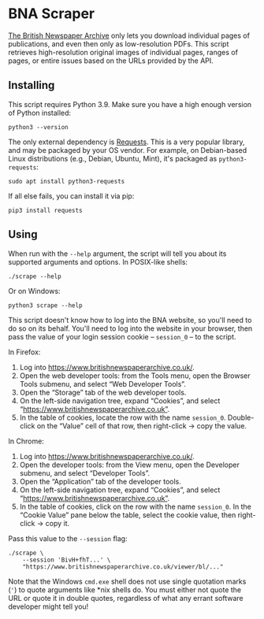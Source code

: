 # BNA Scraper

[The British Newspaper Archive][bna] only lets you download individual pages
of publications,
and even then only as low-resolution PDFs.
This script retrieves high-resolution original images
of individual pages,
ranges of pages,
or entire issues
based on the URLs provided by the API.

[bna]: https://www.britishnewspaperarchive.co.uk/

## Installing

This script requires Python 3.9.
Make sure you have a high enough version of Python installed:

    python3 --version

The only external dependency is [Requests].
This is a very popular library,
and may be packaged by your OS vendor.
For example, on Debian-based Linux distributions
(e.g., Debian, Ubuntu, Mint),
it's packaged as `python3-requests`:

    sudo apt install python3-requests

If all else fails, you can install it via pip:

    pip3 install requests

[requests]: https://pypi.org/project/requests/

## Using

When run with the `--help` argument,
the script will tell you about its supported arguments and options.
In POSIX-like shells:

    ./scrape --help

Or on Windows:

    python3 scrape --help

This script doesn't know how to log into the BNA website,
so you'll need to do so on its behalf.
You'll need to log into the website in your browser,
then pass the value of your login session cookie –
`session_0` –
to the script.

In Firefox:

1. Log into https://www.britishnewspaperarchive.co.uk/.
2. Open the web developer tools: from the Tools menu, open the Browser Tools submenu, and select “Web Developer Tools”.
3. Open the “Storage” tab of the web developer tools.
4. On the left-side navigation tree, expand “Cookies”, and select “https://www.britishnewspaperarchive.co.uk”.
5. In the table of cookies, locate the row with the name `session_0`. Double-click on the “Value” cell of that row, then right-click → copy the value.

In Chrome:

1. Log into https://www.britishnewspaperarchive.co.uk/.
2. Open the developer tools: from the View menu, open the Developer submenu, and select “Developer Tools”.
3. Open the “Application” tab of the developer tools.
4. On the left-side navigation tree, expand “Cookies”, and select “https://www.britishnewspaperarchive.co.uk”.
5. In the table of cookies, click on the row with the name `session_0`. In the “Cookie Value” pane below the table, select the cookie value, then right-click → copy it.

Pass this value to the `--session` flag:

    ./scrape \
        --session 'BivH+fhT...' \
        "https://www.britishnewspaperarchive.co.uk/viewer/bl/..."

Note that the Windows `cmd.exe` shell
does not use single quotation marks (`'`)
to quote arguments like \*nix shells do.
You must either not quote the URL
or quote it in double quotes,
regardless of what any errant software developer
might tell you!
